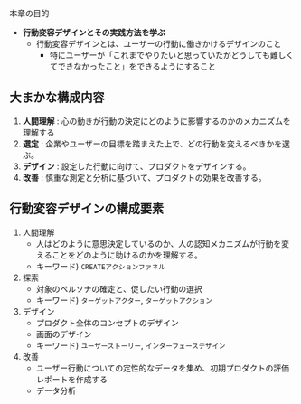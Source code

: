

本章の目的

- **行動変容デザインとその実践方法を学ぶ**
    - 行動変容デザインとは、ユーザーの行動に働きかけるデザインのこと
        - 特にユーザーが「これまでやりたいと思っていたがどうしても難しくてできなかったこと」をできるようにすること



## 大まかな構成内容

1. **人間理解** : 心の動きが行動の決定にどのように影響するのかのメカニズムを理解する
2. **選定** : 企業やユーザーの目標を踏まえた上で、どの行動を変えるべきかを選ぶ。
3. **デザイン** : 設定した行動に向けて、プロダクトをデザインする。
4. **改善** : 慎重な測定と分析に基づいて、プロダクトの効果を改善する。


## 行動変容デザインの構成要素

1. 人間理解
    - 人はどのように意思決定しているのか、人の認知メカニズムが行動を変えることをどのように助けるのかを理解する。
    - キーワード) `CREATEアクションファネル`
2. 探索
    - 対象のペルソナの確定と、促したい行動の選択
    - キーワード) `ターゲットアクター`, `ターゲットアクション`
3. デザイン
    - プロダクト全体のコンセプトのデザイン
    - 画面のデザイン
    - キーワード) `ユーザーストーリー`, `インターフェースデザイン`
4. 改善
    - ユーザー行動についての定性的なデータを集め、初期プロダクトの評価レポートを作成する
    - データ分析














